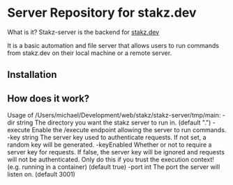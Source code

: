 # Server Repository for stakz.dev

What is it? Stakz-server is the backend for [stakz.dev](https://stakz.dev)

It is a basic automation and file server that allows users to run commands from stakz.dev on their local machine or a remote server.

## Installation

## How does it work?

Usage of /Users/michael/Development/web/stakz/stakz-server/tmp/main:
  -dir string
        The directory you want the stakz server to run in. (default ".")
  -execute
        Enable the /execute endpoint allowing the server to run commands.
  -key string
        The server key used to authenticate requests. If not set, a random key will be generated.
  -keyEnabled
        Whether or not to require a server key for requests. If false, the server key will be ignored and requests will not be authenticated. Only do this if you trust the execution context! (e.g. running in a container) (default true)
  -port int
        The port the server will listen on. (default 3001)
